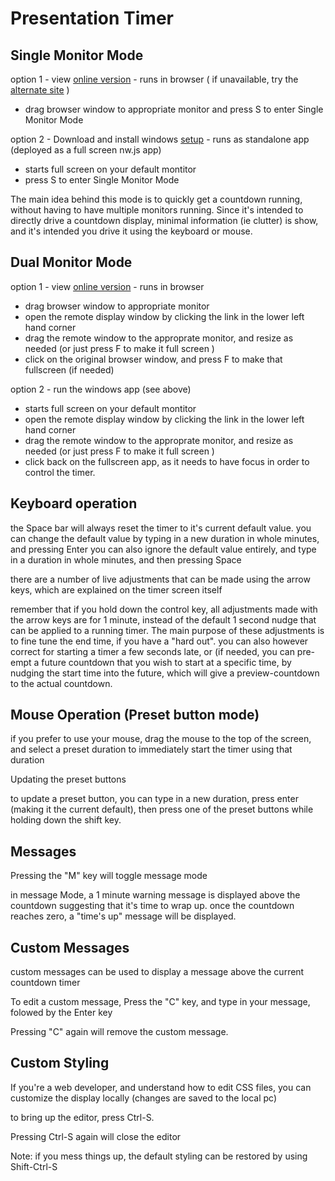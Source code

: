 # Presentation Timer

Single Monitor Mode
---

option 1 - view [online version](https://jonathan-annett.github.io/timer/timer.html) - runs in browser ( if unavailable, try the [alternate site](https://timer.1mb.site) )

   * drag browser window to appropriate monitor and press S to enter Single Monitor Mode
  
option 2 - Download and install windows [setup](Setup.exe) - runs as standalone app (deployed as a full screen nw.js app)  

   * starts full screen on your default montitor
   * press S to enter Single Monitor Mode


The main idea behind this mode is to quickly get a countdown running, without having to have multiple monitors running.
Since it's intended to directly drive a countdown display, minimal information (ie clutter) is show, and it's intended you drive it using the keyboard or mouse.


Dual Monitor Mode
---

option 1 - view [online version](https://jonathan-annett.github.io/timer/timer.html) - runs in browser

   * drag browser window to appropriate monitor 
   * open the remote display window by clicking the link in the lower left hand corner
   * drag the remote window to the approprate monitor, and resize as needed  (or just press F to make it full screen )
   * click on the original browser window, and press F to make that fullscreen (if needed) 
  
option 2 - run the windows app (see above) 

   * starts full screen on your default montitor
   * open the remote display window by clicking the link in the lower left hand corner
   * drag the remote window to the approprate monitor, and resize as needed  (or just press F to make it full screen )
   * click back on the fullscreen app, as it needs to have focus in order to control the timer.


Keyboard operation
---

the Space bar will always reset the timer to it's current default value.
you can change the default value by typing in a new duration in whole minutes, and pressing Enter
you can also ignore the default value entirely, and type in a duration in whole minutes, and then pressing Space

there are a number of live adjustments that can be made using the arrow keys, which are explained on the timer screen itself

remember that if you hold down the control key, all adjustments made with the arrow keys are for 1 minute, instead of the default 1 second nudge that can be applied to a running timer. The main purpose of these adjustments is to fine tune the end time, if you have a "hard out". you can also however correct for starting a timer a few seconds late, or (if needed, you can pre-empt a future countdown that you wish to start at a specific time, by nudging the start time into the future, which will give a preview-countdown to the actual countdown.

Mouse Operation (Preset button mode)
---
if you prefer to use your mouse, drag the mouse to the top of the screen, and select a preset duration to immediately start the timer using that duration

Updating the preset buttons

to update a preset button, you can type in a new duration, press enter (making it the current default), then press one of the preset buttons while holding down the shift key.

Messages
---
Pressing the "M" key will toggle message mode

in message Mode, a 1 minute warning message is displayed above the countdown suggesting that it's time to wrap up. once the countdown reaches zero, a "time's up" message will be displayed.

Custom Messages
---

custom messages can be used to display a message above the current countdown timer

To edit a custom message, Press the "C" key, and type in your message, folowed by the Enter key

Pressing "C" again will remove the custom message.

Custom Styling
---

If you're a web developer, and understand how to edit CSS files, you can customize the display locally (changes are saved to the local pc)

to bring up the editor, press Ctrl-S.

Pressing Ctrl-S again will close the editor

Note: if you mess things up, the default styling can be restored by using Shift-Ctrl-S



